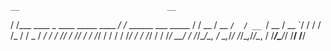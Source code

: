     __                                 __
   / /___  ____ _   ____ _____  ____ _/ /_  ______  ___  _____
  / / __ \/ __ `/  / __ `/ __ \/ __ `/ / / / /_  / / _ \/ ___/
 / / /_/ / /_/ /  / /_/ / / / / /_/ / / /_/ / / /_/  __/ /
/_/\____/\__, /   \__,_/_/ /_/\__,_/_/\__, / /___/\___/_/
        /____/                       /____/

